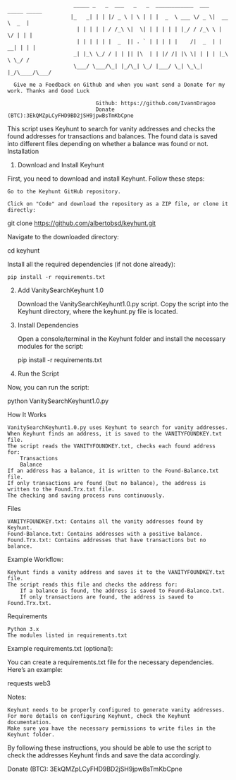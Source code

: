                          _____ _   _  ___   _   _  ____________  ___  _____ _____ 
                        |_   _| | | |/ _ \ | \ | | |  _  \ ___ \/ _ \|  __ \  _  |
                          | | | | | / /_\ \|  \| | | | | | |_/ / /_\ \ |  \/ | | |
                          | | | | | |  _  || . ` | | | | |    /|  _  | | __| | | |
                         _| |_\ \_/ / | | || |\  | | |/ /| |\ \| | | | |_\ \ \_/ /
                         \___/ \___/\_| |_/\_| \_/ |___/ \_| \_\_| |_/\____/\___/

      Give me a Feedback on Github and when you want send a Donate for my work. Thanks and Good Luck
        
                                Github: https://github.com/IvannDragoo
                                Donate (BTC):3EkQMZpLCyFHD9BD2jSH9jpwBsTmKbCpne


This script uses Keyhunt to search for vanity addresses and checks the found addresses for transactions and balances. The found data is saved into different files depending on whether a balance was found or not.
Installation
1. Download and Install Keyhunt

First, you need to download and install Keyhunt. Follow these steps:

    Go to the Keyhunt GitHub repository.

    Click on "Code" and download the repository as a ZIP file, or clone it directly:

git clone https://github.com/albertobsd/keyhunt.git

Navigate to the downloaded directory:

cd keyhunt

Install all the required dependencies (if not done already):

    pip install -r requirements.txt

2. Add VanitySearchKeyhunt 1.0

    Download the VanitySearchKeyhunt1.0.py script.
    Copy the script into the Keyhunt directory, where the keyhunt.py file is located.

3. Install Dependencies

    Open a console/terminal in the Keyhunt folder and install the necessary modules for the script:

    pip install -r requirements.txt

4. Run the Script

Now, you can run the script:

python VanitySearchKeyhunt1.0.py

How It Works

    VanitySearchKeyhunt1.0.py uses Keyhunt to search for vanity addresses.
    When Keyhunt finds an address, it is saved to the VANITYFOUNDKEY.txt file.
    The script reads the VANITYFOUNDKEY.txt, checks each found address for:
        Transactions
        Balance
    If an address has a balance, it is written to the Found-Balance.txt file.
    If only transactions are found (but no balance), the address is written to the Found.Trx.txt file.
    The checking and saving process runs continuously.

Files

    VANITYFOUNDKEY.txt: Contains all the vanity addresses found by Keyhunt.
    Found-Balance.txt: Contains addresses with a positive balance.
    Found.Trx.txt: Contains addresses that have transactions but no balance.

Example Workflow:

    Keyhunt finds a vanity address and saves it to the VANITYFOUNDKEY.txt file.
    The script reads this file and checks the address for:
        If a balance is found, the address is saved to Found-Balance.txt.
        If only transactions are found, the address is saved to Found.Trx.txt.

Requirements

    Python 3.x
    The modules listed in requirements.txt

Example requirements.txt (optional):

You can create a requirements.txt file for the necessary dependencies. Here’s an example:

requests
web3

Notes:

    Keyhunt needs to be properly configured to generate vanity addresses. For more details on configuring Keyhunt, check the Keyhunt documentation.
    Make sure you have the necessary permissions to write files in the Keyhunt folder.

By following these instructions, you should be able to use the script to check the addresses Keyhunt finds and save the data accordingly.

Donate (BTC): 3EkQMZpLCyFHD9BD2jSH9jpwBsTmKbCpne
